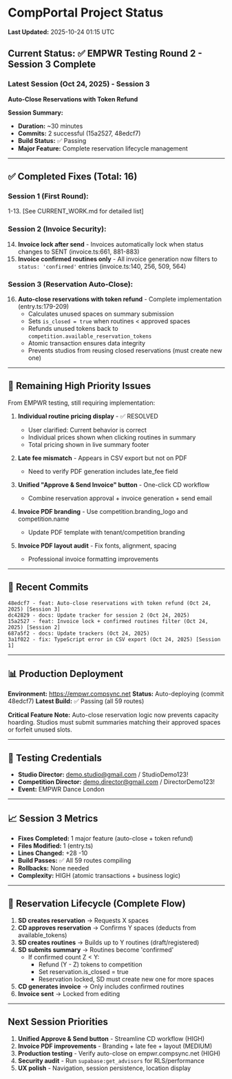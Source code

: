 # CompPortal Project Status

**Last Updated:** 2025-10-24 01:15 UTC

## Current Status: ✅ EMPWR Testing Round 2 - Session 3 Complete

### Latest Session (Oct 24, 2025) - Session 3

**Auto-Close Reservations with Token Refund**

**Session Summary:**
- **Duration:** ~30 minutes
- **Commits:** 2 successful (15a2527, 48edcf7)
- **Build Status:** ✅ Passing
- **Major Feature:** Complete reservation lifecycle management

---

## ✅ Completed Fixes (Total: 16)

### Session 1 (First Round):
1-13. [See CURRENT_WORK.md for detailed list]

### Session 2 (Invoice Security):
14. **Invoice lock after send** - Invoices automatically lock when status changes to SENT (invoice.ts:661, 881-883)
15. **Invoice confirmed routines only** - All invoice generation now filters to `status: 'confirmed'` entries (invoice.ts:140, 256, 509, 564)

### Session 3 (Reservation Auto-Close):
16. **Auto-close reservations with token refund** - Complete implementation (entry.ts:179-209)
    - Calculates unused spaces on summary submission
    - Sets `is_closed = true` when routines < approved spaces
    - Refunds unused tokens back to `competition.available_reservation_tokens`
    - Atomic transaction ensures data integrity
    - Prevents studios from reusing closed reservations (must create new one)

---

## 🚧 Remaining High Priority Issues

From EMPWR testing, still requiring implementation:

1. **Individual routine pricing display** - ✅ RESOLVED
   - User clarified: Current behavior is correct
   - Individual prices shown when clicking routines in summary
   - Total pricing shown in live summary footer

2. **Late fee mismatch** - Appears in CSV export but not on PDF
   - Need to verify PDF generation includes late_fee field

3. **Unified "Approve & Send Invoice" button** - One-click CD workflow
   - Combine reservation approval + invoice generation + send email

4. **Invoice PDF branding** - Use competition.branding_logo and competition.name
   - Update PDF template with tenant/competition branding

5. **Invoice PDF layout audit** - Fix fonts, alignment, spacing
   - Professional invoice formatting improvements

---

## 🔄 Recent Commits

```
48edcf7 - feat: Auto-close reservations with token refund (Oct 24, 2025) [Session 3]
dc42829 - docs: Update tracker for session 2 (Oct 24, 2025)
15a2527 - feat: Invoice lock + confirmed routines filter (Oct 24, 2025) [Session 2]
687a5f2 - docs: Update trackers (Oct 24, 2025)
3a1f022 - fix: TypeScript error in CSV export (Oct 24, 2025) [Session 1]
```

---

## 📊 Production Deployment

**Environment:** https://empwr.compsync.net
**Status:** Auto-deploying (commit 48edcf7)
**Latest Build:** ✅ Passing (all 59 routes)

**Critical Feature Note:** Auto-close reservation logic now prevents capacity hoarding. Studios must submit summaries matching their approved spaces or forfeit unused slots.

---

## 🧪 Testing Credentials

- **Studio Director:** demo.studio@gmail.com / StudioDemo123!
- **Competition Director:** demo.director@gmail.com / DirectorDemo123!
- **Event:** EMPWR Dance London

---

## 📈 Session 3 Metrics

- **Fixes Completed:** 1 major feature (auto-close + token refund)
- **Files Modified:** 1 (entry.ts)
- **Lines Changed:** +28 -10
- **Build Passes:** ✅ All 59 routes compiling
- **Rollbacks:** None needed
- **Complexity:** HIGH (atomic transactions + business logic)

---

## 🎯 Reservation Lifecycle (Complete Flow)

1. **SD creates reservation** → Requests X spaces
2. **CD approves reservation** → Confirms Y spaces (deducts from available_tokens)
3. **SD creates routines** → Builds up to Y routines (draft/registered)
4. **SD submits summary** → Routines become 'confirmed'
   - If confirmed count Z < Y:
     - Refund (Y - Z) tokens to competition
     - Set reservation.is_closed = true
     - Reservation locked, SD must create new one for more spaces
5. **CD generates invoice** → Only includes confirmed routines
6. **Invoice sent** → Locked from editing

---

## Next Session Priorities

1. **Unified Approve & Send button** - Streamline CD workflow (HIGH)
2. **Invoice PDF improvements** - Branding + late fee + layout (MEDIUM)
3. **Production testing** - Verify auto-close on empwr.compsync.net (HIGH)
4. **Security audit** - Run `supabase:get_advisors` for RLS/performance
5. **UX polish** - Navigation, session persistence, location display
